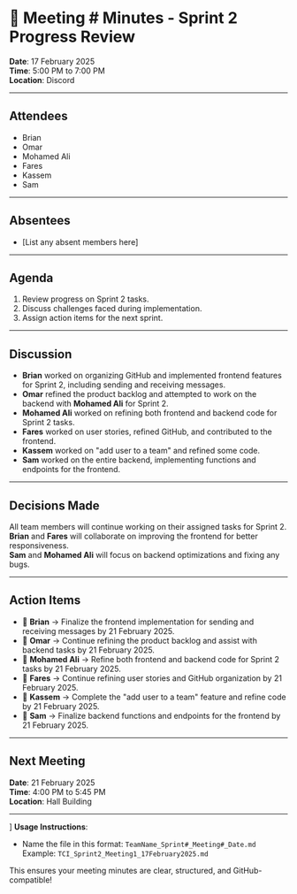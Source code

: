 # 📝 Meeting # Minutes - Sprint 2 Progress Review

**Date**: 17 February 2025  
**Time**: 5:00 PM to 7:00 PM  
**Location**: Discord  

---

## **Attendees**  
- Brian  
- Omar  
- Mohamed Ali  
- Fares  
- Kassem  
- Sam  

---

## **Absentees**  
- [List any absent members here]  

---

## **Agenda**  
1. Review progress on Sprint 2 tasks.  
2. Discuss challenges faced during implementation.  
3. Assign action items for the next sprint.  

---

## **Discussion**  
- **Brian** worked on organizing GitHub and implemented frontend features for Sprint 2, including sending and receiving messages.  
- **Omar** refined the product backlog and attempted to work on the backend with **Mohamed Ali** for Sprint 2.  
- **Mohamed Ali** worked on refining both frontend and backend code for Sprint 2 tasks.  
- **Fares** worked on user stories, refined GitHub, and contributed to the frontend.  
- **Kassem** worked on "add user to a team" and refined some code.  
- **Sam** worked on the entire backend, implementing functions and endpoints for the frontend.  

---

## **Decisions Made**  
 All team members will continue working on their assigned tasks for Sprint 2.  
   **Brian** and **Fares** will collaborate on improving the frontend for better responsiveness.  
   **Sam** and **Mohamed Ali** will focus on backend optimizations and fixing any bugs.  

---

## **Action Items**  
- 🔹 **Brian** → Finalize the frontend implementation for sending and receiving messages by 21 February 2025.  
- 🔹 **Omar** → Continue refining the product backlog and assist with backend tasks by 21 February 2025.  
- 🔹 **Mohamed Ali** → Refine both frontend and backend code for Sprint 2 tasks by 21 February 2025.  
- 🔹 **Fares** → Continue refining user stories and GitHub organization by 21 February 2025.  
- 🔹 **Kassem** → Complete the "add user to a team" feature and refine code by 21 February 2025.  
- 🔹 **Sam** → Finalize backend functions and endpoints for the frontend by 21 February 2025.  

---

## **Next Meeting**  
 **Date**: 21 February 2025  
 **Time**: 4:00 PM to 5:45 PM  
**Location**: Hall Building  

---

] **Usage Instructions**:  
- Name the file in this format: `TeamName_Sprint#_Meeting#_Date.md`  
  Example: `TCI_Sprint2_Meeting1_17February2025.md`  


This ensures your meeting minutes are clear, structured, and GitHub-compatible!  
